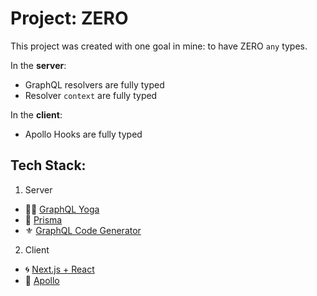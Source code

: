 # Project: ZERO

This project was created with one goal in mine: to have ZERO `any` types.

In the **server**:

- GraphQL resolvers are fully typed
- Resolver `context` are fully typed

In the **client**:

- Apollo Hooks are fully typed

## Tech Stack:

1. Server

- 🧘‍♀️ [GraphQL Yoga](https://github.com/prisma-labs/graphql-yoga)
- 💎 [Prisma](https://github.com/prisma/prisma)
- ⚜️ [GraphQL Code Generator](https://github.com/dotansimha/graphql-code-generator)

2. Client

- 🌀 [Next.js + React](https://github.com/zeit/next.js/)
- 🚀 [Apollo](https://github.com/apollographql/apollo-client)
